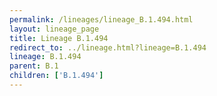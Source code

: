 ```yaml
---
permalink: /lineages/lineage_B.1.494.html
layout: lineage_page
title: Lineage B.1.494
redirect_to: ../lineage.html?lineage=B.1.494
lineage: B.1.494
parent: B.1
children: ['B.1.494']
---
```

